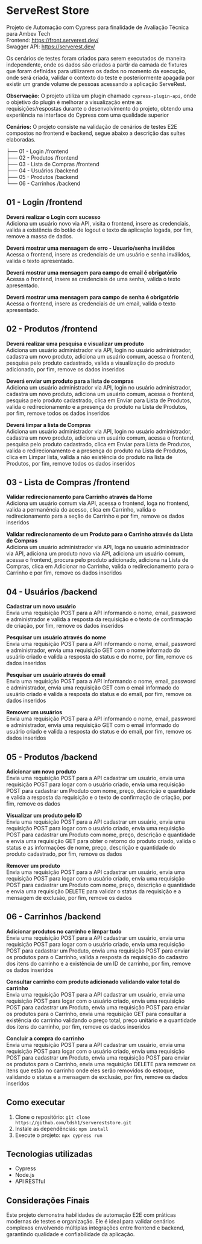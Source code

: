 # ServeRest Store
Projeto de Automação com Cypress para finalidade de Avaliação Técnica para Ambev Tech  
Frontend: https://front.serverest.dev/  
Swagger API: https://serverest.dev/  

Os cenários de testes foram criados para serem executados de maneira independente, onde os dados são criados a partir da camada de fixtures que foram definidas para utilizarem os dados no momento da execução, onde será criada, validar o contexto do teste e posteriormente apagada por existir um grande volume de pessoas acessando a aplicação ServeRest.

**Observação:**
O projeto utiliza um plugin chamado `cypress-plugin-api`, onde o objetivo do plugin é melhorar a visualização entre as requisições/respostas durante o desenvolvimento do projeto, obtendo uma experiência na interface do Cypress com uma qualidade superior

**Cenários:**
O projeto consiste na validação de cenários de testes E2E compostos no frontend e backend, segue abaixo a descrição das suítes elaboradas.  

├── 01 - Login /frontend  
├── 02 - Produtos /frontend  
├── 03 - Lista de Compras /frontend  
├── 04 - Usuários /backend  
├── 05 - Produtos /backend  
└── 06 - Carrinhos /backend  

## 01 - Login /frontend

**Deverá realizar o Login com sucesso**  
Adiciona um usuário novo via API, visita o frontend, insere as credenciais, valida a existência do botão de logout e texto da aplicação logada, por fim, remove a massa de dados.  

**Deverá mostrar uma mensagem de erro - Usuario/senha inválidos**  
Acessa o frontend, insere as credenciais de um usuário e senha inválidos, valida o texto apresentado.  

**Deverá mostrar uma mensagem para campo de email é obrigatório**  
Acessa o frontend, insere as credenciais de uma senha, valida o texto apresentado.  

**Deverá mostrar uma mensagem para campo de senha é obrigatório**  
Acessa o frontend, insere as credenciais de um email, valida o texto apresentado.  

## 02 - Produtos /frontend  

**Deverá realizar uma pesquisa e visualizar um produto**  
Adiciona um usuário administrador via API, login no usuário administrador, cadastra um novo produto, adiciona um usuário comum, acessa o frontend, pesquisa pelo produto cadastrado, valida a visualização do produto adicionado, por fim, remove os dados inseridos  

**Deverá enviar um produto para a lista de compras**  
Adiciona um usuário administrador via API, login no usuário administrador, cadastra um novo produto, adiciona um usuário comum, acessa o frontend, pesquisa pelo produto cadastrado, clica em Enviar para Lista de Produtos, valida o redirecionamento e a presença do produto na Lista de Produtos, por fim, remove todos os dados inseridos  

**Deverá limpar a lista de Compras**  
Adiciona um usuário administrador via API, login no usuário administrador, cadastra um novo produto, adiciona um usuário comum, acessa o frontend, pesquisa pelo produto cadastrado, clica em Enviar para Lista de Produtos, valida o redirecionamento e a presença do produto na Lista de Produtos, clica em Limpar lista, valida a não existência do produto na lista de Produtos, por fim, remove todos os dados inseridos  

## 03 - Lista de Compras /frontend  
**Validar redirecionamento para Carrinho através da Home**  
Adiciona um usuário comum via API, acessa o frontend, loga no frontend, valida a permanência do acesso, clica em Carrinho, valida o redirecionamento para a seção de Carrinho e por fim, remove os dados inseridos  

**Validar redirecionamento de um Produto para o Carrinho através da Lista de Compras**  
Adiciona um usuário administrador via API, loga no usuário administrador via API, adiciona um produto novo via API, adiciona um usuário comum, acessa o frontend, procura pelo produto adicionado, adiciona na Lista de Compras, clica em Adicionar no Carrinho, valida o redirecionamento para o Carrinho e por fim, remove os dados inseridos  


## 04 - Usuários /backend
**Cadastrar um novo usuário**  
Envia uma requisição POST para a API informando o nome, email, password e administrador e valida a resposta da requisição e o texto de confirmação de criação, por fim, remove os dados inseridos  

**Pesquisar um usuário através do nome**  
Envia uma requisição POST para a API informando o nome, email, password e administrador, envia uma requisição GET com o nome informado do usuário criado e valida a resposta do status e do nome, por fim, remove os dados inseridos  

**Pesquisar um usuário através do email**  
Envia uma requisição POST para a API informando o nome, email, password e administrador, envia uma requisição GET com o email informado do usuário criado e valida a resposta do status e do email, por fim, remove os dados inseridos  

**Remover um usuários**  
Envia uma requisição POST para a API informando o nome, email, password e administrador, envia uma requisição GET com o email informado do usuário criado e valida a resposta do status e do email, por fim, remove os dados inseridos  

## 05 - Produtos /backend  
**Adicionar um novo produto**  
Envia uma requisição POST para a API cadastrar um usuário, envia uma requisição POST para logar com o usuário criado, envia uma requisição POST para cadastrar um Produto com nome, preço, descrição e quantidade e valida a resposta da requisição e o texto de confirmação de criação, por fim, remove os dados  

**Visualizar um produto pelo ID**  
Envia uma requisição POST para a API cadastrar um usuário, envia uma requisição POST para logar com o usuário criado, envia uma requisição POST para cadastrar um Produto com nome, preço, descrição e quantidade e envia uma requisição GET para obter o retorno do produto criado, valida o status e as informações de nome, preço, descrição e quantidade do produto cadastrado, por fim, remove os dados   

**Remover um produto**  
Envia uma requisição POST para a API cadastrar um usuário, envia uma requisição POST para logar com o usuário criado, envia uma requisição POST para cadastrar um Produto com nome, preço, descrição e quantidade e envia uma requisição DELETE para validar o status da requisição e a mensagem de exclusão, por fim, remove os dados   

## 06 - Carrinhos /backend
**Adicionar produtos no carrinho e limpar tudo**  
Envia uma requisição POST para a API cadastrar um usuário, envia uma requisição POST para logar com o usuário criado, envia uma requisição POST para cadastrar um Produto, envia uma requisição POST para enviar os produtos para o Carrinho, valida a resposta da requisição do cadastro dos itens do carrinho e a existência de um ID de carrinho, por fim, remove os dados inseridos  

**Consultar carrinho com produto adicionado validando valor total do carrinho**  
Envia uma requisição POST para a API cadastrar um usuário, envia uma requisição POST para logar com o usuário criado, envia uma requisição POST para cadastrar um Produto, envia uma requisição POST para enviar os produtos para o Carrinho, envia uma requisição GET para consultar a existência do carrinho validando o preço total, preço unitário e a quantidade dos itens do carrinho, por fim, remove os dados inseridos  

**Concluir a compra do carrinho**  
Envia uma requisição POST para a API cadastrar um usuário, envia uma requisição POST para logar com o usuário criado, envia uma requisição POST para cadastrar um Produto, envia uma requisição POST para enviar os produtos para o Carrinho, envia uma requisição DELETE para remover os itens que estão no carrinho onde eles serão removidos do estoque, validando o status e a mensagem de exclusão, por fim, remove os dados inseridos  


## Como executar
1. Clone o repositório:
 `git clone https://github.com/tdsh1/servereststore.git`
2. Instale as dependências: 
`npm install`
3. Execute o projeto: 
`npx cypress run`

## Tecnologias utilizadas
- Cypress
- Node.js
- API RESTful

## Considerações Finais
Este projeto demonstra habilidades de automação E2E com práticas modernas de testes e organização. Ele é ideal para validar cenários complexos envolvendo múltiplas integrações entre frontend e backend, garantindo qualidade e confiabilidade da aplicação.